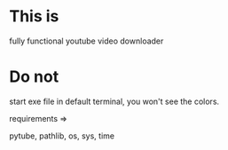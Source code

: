 # This is
fully functional youtube video downloader

# Do not
start exe file in default terminal, you won't see the colors.


requirements =>

pytube, pathlib, os, sys, time
